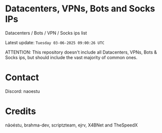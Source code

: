 # Datacenters, VPNs, Bots and Socks IPs
 
Datacenters / Bots / VPN / Socks ips list

Latest update: `Tuesday 03-06-2025 09:00:26 UTC` 

ATTENTION: This repository doesn't include all Datacenters, VPNs, Bots & Socks ips, 
but should include the vast majority of common ones.

# Contact
Discord: naoestu

# Credits
nãoéstu, brahma-dev, scriptzteam, ejrv, X4BNet and TheSpeedX
